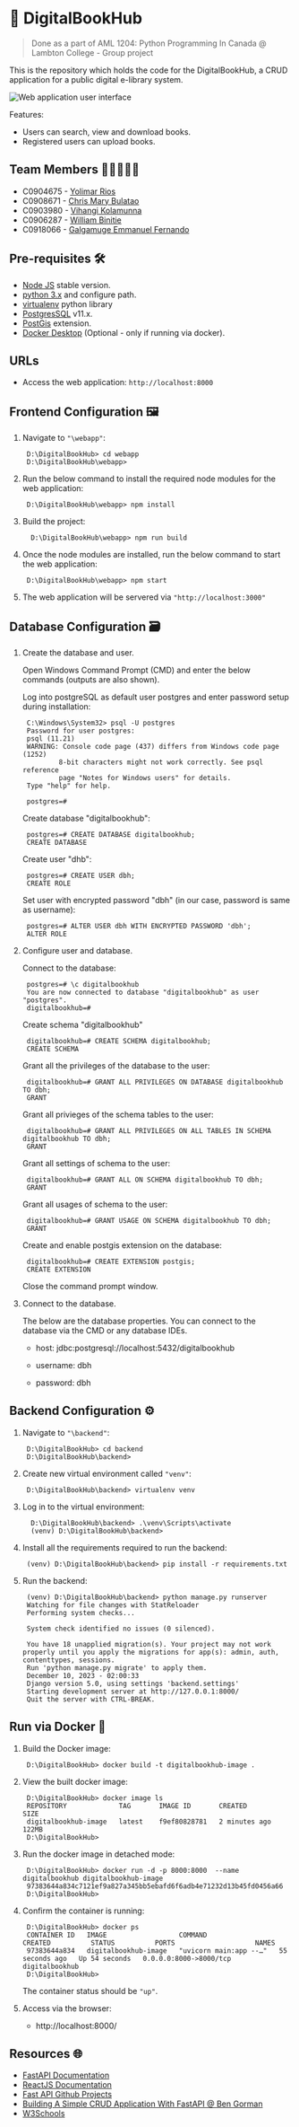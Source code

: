 # 📕 DigitalBookHub 

> Done as a part of AML 1204: Python Programming In Canada @ Lambton College -  Group project

This is the repository which holds the code for the DigitalBookHub, a CRUD application for a public digital e-library system.

![Web application user interface](/assets/UI.png)


Features:

- Users can search, view and download books.
- Registered users can upload books.

## Team Members 🧑🏻‍🤝‍🧑🏼

- C0904675 - [Yolimar Rios](https://github.com/yolimar01)
- C0908671 - [Chris Mary Bulatao](https://github.com/ChrisMary-Bulatao)
- C0903980 - [Vihangi Kolamunna](https://github.com/vihangihk)
- C0906287 - [William Binitie](https://github.com/Jaimewill0511)
- C0918066 - [Galgamuge Emmanuel Fernando](https://github.com/RuFerdZ)

## Pre-requisites 🛠

- [Node JS](https://nodejs.org/en/) stable version.
- [python 3.x](https://www.python.org/downloads/) and configure path.
- [virtualenv](https://pypi.org/project/virtualenv/) python library
- [PostgresSQL](https://www.postgresql.org/download/windows/) v11.x.
- [PostGis](https://postgis.net/documentation/getting_started/) extension.
- [Docker Desktop](https://www.docker.com/products/docker-desktop/) (Optional - only if running via docker).

## URLs

- Access the web application: ```http://localhost:8000```

## Frontend Configuration 🖼

1) Navigate to ```"\webapp"```:

        D:\DigitalBookHub> cd webapp
        D:\DigitalBookHub\webapp>

2) Run the below command to install the required node modules for the web application:

        D:\DigitalBookHub\webapp> npm install

3) Build the project:

         D:\DigitalBookHub\webapp> npm run build

4) Once the node modules are installed, run the below command to start the web application:

        D:\DigitalBookHub\webapp> npm start

5) The web application will be servered via ```"http://localhost:3000"```

## Database Configuration 🗃

1) Create the database and user.

    Open Windows Command Prompt (CMD) and enter the below commands (outputs are also shown).

    Log into postgreSQL as default user postgres and enter password setup during installation:

        C:\Windows\System32> psql -U postgres
        Password for user postgres:
        psql (11.21)
        WARNING: Console code page (437) differs from Windows code page (1252)
                8-bit characters might not work correctly. See psql reference
                page "Notes for Windows users" for details.
        Type "help" for help.

        postgres=#


    Create database "digitalbookhub":
        
        postgres=# CREATE DATABASE digitalbookhub;
        CREATE DATABASE
    
    Create user "dhb":

        postgres=# CREATE USER dbh;
        CREATE ROLE

    Set user with encrypted password "dbh" (in our case, password is same as username):
    
        postgres=# ALTER USER dbh WITH ENCRYPTED PASSWORD 'dbh';
        ALTER ROLE

2) Configure user and database.

    Connect to the database:

        postgres=# \c digitalbookhub
        You are now connected to database "digitalbookhub" as user "postgres".
        digitalbookhub=# 

    Create schema "digitalbookhub"

        digitalbookhub=# CREATE SCHEMA digitalbookhub;
        CREATE SCHEMA

    Grant all the privileges of the database to the user:

        digitalbookhub=# GRANT ALL PRIVILEGES ON DATABASE digitalbookhub TO dbh;
        GRANT

    Grant all privieges of the schema tables to the user:

        digitalbookhub=# GRANT ALL PRIVILEGES ON ALL TABLES IN SCHEMA digitalbookhub TO dbh;
        GRANT

    Grant all settings of schema to the user:

        digitalbookhub=# GRANT ALL ON SCHEMA digitalbookhub TO dbh;
        GRANT

    Grant all usages of schema to the user:

        digitalbookhub=# GRANT USAGE ON SCHEMA digitalbookhub TO dbh;
        GRANT

    Create and enable postgis extension on the database:

        digitalbookhub=# CREATE EXTENSION postgis;
        CREATE EXTENSION

    Close the command prompt window.
    
3) Connect to the database.

    The below are the database properties. You can connect to the database via the CMD or any database IDEs.

    - host: jdbc:postgresql://localhost:5432/digitalbookhub
    
    - username: dbh

    - password: dbh

## Backend Configuration ⚙

1. Navigate to ```"\backend"```:

        D:\DigitalBookHub> cd backend
        D:\DigitalBookHub\backend>

2. Create new virtual environment called ```"venv"```:

        D:\DigitalBookHub\backend> virtualenv venv

3. Log in to the virtual environment:

         D:\DigitalBookHub\backend> .\venv\Scripts\activate
         (venv) D:\DigitalBookHub\backend> 

4. Install all the requirements required to run the backend:

        (venv) D:\DigitalBookHub\backend> pip install -r requirements.txt

5. Run the backend:

        (venv) D:\DigitalBookHub\backend> python manage.py runserver
        Watching for file changes with StatReloader
        Performing system checks...

        System check identified no issues (0 silenced).

        You have 18 unapplied migration(s). Your project may not work properly until you apply the migrations for app(s): admin, auth, contenttypes, sessions.
        Run 'python manage.py migrate' to apply them.
        December 10, 2023 - 02:00:33
        Django version 5.0, using settings 'backend.settings'
        Starting development server at http://127.0.0.1:8000/
        Quit the server with CTRL-BREAK.




## Run via Docker 🐳

1. Build the Docker image:

        D:\DigitalBookHub> docker build -t digitalbookhub-image .

2. View the built docker image:

        D:\DigitalBookHub> docker image ls
        REPOSITORY             TAG       IMAGE ID       CREATED         SIZE
        digitalbookhub-image   latest    f9ef80828781   2 minutes ago   122MB
        D:\DigitalBookHub>


3. Run the docker image in detached mode:

        D:\DigitalBookHub> docker run -d -p 8000:8000  --name digitalbookhub digitalbookhub-image
        97383644a834c7121ef9a827a345bb5ebafd6f6adb4e71232d13b45fd0456a66
        D:\DigitalBookHub>

4. Confirm the container is running:
        
        D:\DigitalBookHub> docker ps
        CONTAINER ID   IMAGE                  COMMAND                  CREATED          STATUS          PORTS                    NAMES
        97383644a834   digitalbookhub-image   "uvicorn main:app --…"   55 seconds ago   Up 54 seconds   0.0.0.0:8000->8000/tcp   digitalbookhub
        D:\DigitalBookHub>

    The container status should be ```"up"```.


5. Access via the browser:

    - http://localhost:8000/


## Resources 🌐
- [FastAPI Documentation](https://fastapi.tiangolo.com/learn/)
- [ReactJS Documentation](https://react.dev/blog/2023/03/16/introducing-react-dev)
- [Fast API Github Projects](https://github.com/topics/fastapi-crud-app)
- [Building A Simple CRUD Application With FastAPI @ Ben Gorman](https://www.gormanalysis.com/blog/building-a-simple-crud-application-with-fastapi/)
- [W3Schools](https://www.w3schools.com/)
